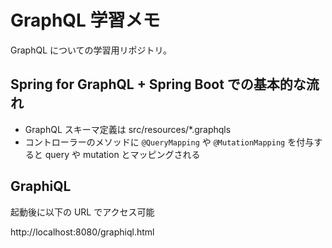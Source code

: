# GraphQL 学習メモ

GraphQL についての学習用リポジトリ。

## Spring for GraphQL + Spring Boot での基本的な流れ

- GraphQL スキーマ定義は src/resources/*.graphqls
- コントローラーのメソッドに `@QueryMapping` や `@MutationMapping` を付与すると query や mutation とマッピングされる

## GraphiQL

起動後に以下の URL でアクセス可能

http://localhost:8080/graphiql.html